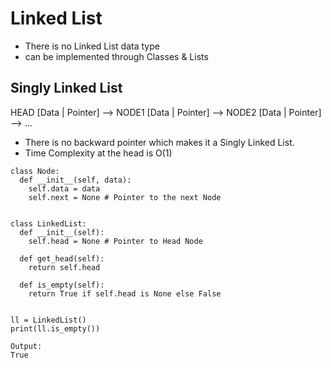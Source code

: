 # Linked List
* There is no Linked List data type
* can be implemented through Classes & Lists

## Singly Linked List

HEAD [Data | Pointer] --> NODE1 [Data | Pointer] --> NODE2 [Data | Pointer] --> ...

* There is no backward pointer which makes it a Singly Linked List.
* Time Complexity at the head is O(1)

```
class Node:
  def __init__(self, data):
    self.data = data
    self.next = None # Pointer to the next Node
```
```

class LinkedList:
  def __init__(self):
    self.head = None # Pointer to Head Node
  
  def get_head(self):
    return self.head
    
  def is_empty(self):
    return True if self.head is None else False
  
```
```
ll = LinkedList()
print(ll.is_empty())

Output:
True
```
